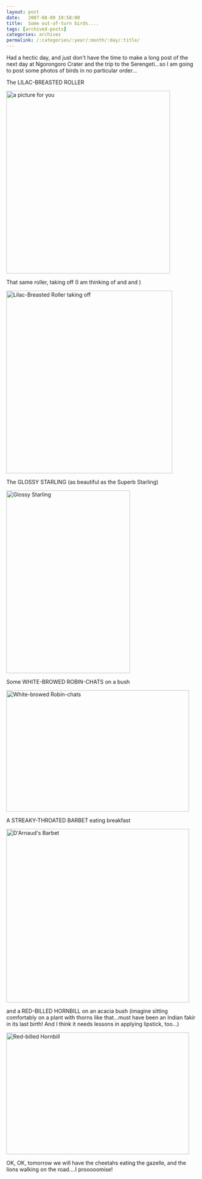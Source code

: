 ```yaml
---
layout: post
date:	2007-08-09 19:58:00
title:  Some out-of-turn birds....
tags: [archived-posts]
categories: archives
permalink: /:categories/:year/:month/:day/:title/
---
```

Had a hectic day, and just don't have the time to make a long post of the next day at Ngorongoro Crater and the trip to the Serengeti...so I am going to post some photos of birds in no particular order...

The LILAC-BREASTED ROLLER


<a href="http://www.flickr.com/photos/10995900@N07/1061025433/" title="Photo Sharing"><img src="http://farm2.static.flickr.com/1205/1061025433_10b5e110d3_o.jpg" width="430" height="480" alt="a picture for you" /></a>


That same roller, taking off (I am thinking of <LJ user="sainath"> and <LJ user="dearchcichi"> and <LJ user="shivakumar_l">)



<a href="http://www.flickr.com/photos/10995900@N07/1061907052/" title="Photo Sharing"><img src="http://farm2.static.flickr.com/1049/1061907052_7c9e1a1e21_o.jpg" width="436" height="480" alt="Lilac-Breasted Roller taking off" /></a>


The GLOSSY STARLING (as beautiful as the Superb Starling)


<a href="http://www.flickr.com/photos/10995900@N07/1061903160/" title="Photo Sharing"><img src="http://farm2.static.flickr.com/1161/1061903160_a86c4ecb2d_o.jpg" width="325" height="480" alt="Glossy Starling" /></a>


Some WHITE-BROWED ROBIN-CHATS on a bush



<a href="http://www.flickr.com/photos/10995900@N07/1061899654/" title="Photo Sharing"><img src="http://farm2.static.flickr.com/1105/1061899654_1d4e6a754b_o.jpg" width="480" height="319" alt="White-browed Robin-chats" /></a>



A STREAKY-THROATED BARBET eating breakfast




<a href="http://www.flickr.com/photos/10995900@N07/1061403669/" title="Photo Sharing"><img src="http://farm2.static.flickr.com/1263/1061403669_ac041fd9ec_o.jpg" width="480" height="456" alt="D'Arnaud's Barbet" /></a>


and a RED-BILLED HORNBILL on an acacia bush (imagine sitting comfortably on a plant with thorns like that...must have been an Indian fakir in its last birth! And I think it needs lessons in applying lipstick, too...)


<a href="http://www.flickr.com/photos/10995900@N07/1061871842/" title="Photo Sharing"><img src="http://farm2.static.flickr.com/1054/1061871842_3992aac1c0_o.jpg" width="480" height="320" alt="Red-billed Hornbill" /></a>





OK, OK, tomorrow we will have the cheetahs eating the gazelle, and the lions walking on the road....I prooooomise!
